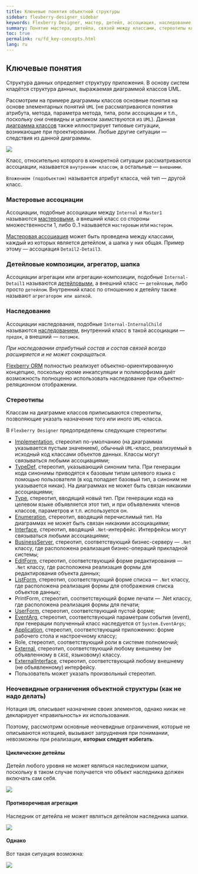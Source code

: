 ```yaml
---
title: Ключевые понятия объектной структуры
sidebar: flexberry-designer_sidebar
keywords: Flexberry Designer, мастер, детейл, ассоциация, наследование, стереотипы
summary: Понятие мастера, детейла, связей между классами, стереотипы классов
toc: true
permalink: ru/fd_key-concepts.html
lang: ru
---
```


## Ключевые понятия

Структура данных определяет структуру приложения. В основу систем кладётся структура данных, выражаемая диаграммой классов UML.

Рассмотрим на примере диаграммы классов основные понятия на основе элементарных понятий `UML` (не рассматриваются понятия атрибута, метода, параметра метода, типа, роли ассоциации и т.п., поскольку они очевидны и целиком заимствуются из `UML`). Данная [диаграмма классов](fd_class-diagram.html) также иллюстрирует типовые ситуации, возникающие при проектировании. Любые другие ситуации — следствия из данной диаграммы.

![](/images/pages/products/flexberry-designer/about/uml-example1.jpg)

Класс, относительно которого в конкретной ситуации рассматриваются ассоциации, называется `внутренним классом`, а остальные — `внешними`.

`Вложением (подобъектом)` называется атрибут класса, чей тип — другой класс.

### Мастеровые ассоциации

Ассоциации, подобные ассоциации между `Internal` и `Master1` называются [мастеровыми](fd_master-association.html), а внешний класс со стороны множественности 1, либо 0..1 называется `мастеровым` или `мастером`. 

[Мастеровая ассоциация](fd_master-association.html) может быть проведена между классами, каждый из которых является детейлом, а шапка у них общая. Пример этому — ассоциация `Detail2-Detail3`.

### Детейловые композиции, агрегатор, шапка

Ассоциации агрегации или агрегации-композиции, подобные `Internal-Detail1` называются [детейловыми](fo_detail-associations-properties.html), а внешний класс — `детейловым`, либо просто `детейлом`. Внутренний класс по отношению к детейлу также называют `агрегатором или шапкой`.

### Наследование

Ассоциации наследования, подобные `Internal-InternalChild` называются [наследованием](fd_inheritance.html), внутренний класс в такой ассоциации — `предок`, а внешний — `потомок`. 

*При наследовании атрибутный состав и состав связей всегда расширяется и не может сокращаться.*

[Flexberry ORM](fo_flexberry-orm.html) полностью реализует объектно-ориентированную концепцию, поскольку кроме инкапсуляции и полиморфизма даёт возможность полноценно использовать наследование при объектно-реляционном отображении.

### Стереотипы

Классам на диаграмме классов приписываются стереотипы, позволяющие указать назначение того или иного `UML`-класса.

В `Flexberry Designer` предопределены следующие стереотипы:

* [Implementation](fd_data-classes.html), стереотип по-умолчанию (на диаграммах указывается пустым значением), обычный `UML`-класс, реализуемый в исходный код классами объектов данных. Классы могут связываться любыми ассоциациями;
* [TypeDef](fd_typedef.html), стереотип, указывающий синоним типа. При генерации кода синонимы приводятся к базовым типам целевого языка с помощью пользователя (в код попадает базовый тип, а синоним не указывается никак). На диаграммах не может быть связан никакими ассоциациями;
* [Type](fd_data-types-properties.html), стереотип, вводящий новый тип. При генерации кода на целевом языке объявляется этот тип, и при объявлениях членов классов, параметров и т.п. используется он. 
* [Enumeration](fd_enumerations.html), стереотип, вводящий перечислимый тип. На диаграммах не может быть связан никакими ассоциациями;
* [Interface](fd_interfaces.html), стереотип, вводящий `.Net`-интерфейс. Интерфейсы могут связываться любыми ассоциациями;
* [BusinessServer](fd_business-servers.html), стереотип, соответствующий бизнес-серверу — `.Net` классу, где расположена реализация бизнес-операций прикладной системы;
* [EditForm](fd_additional-stereotypes.html), стереотип, соответствующий форме редактирования — `.Net` классу, где расположена реализация формы для редактирования объекта данных;
* [ListForm](fd_additional-stereotypes.html), стереотип, соответствующий форме списка — `.Net` классу, где расположена реализация формы для отображения списка объектов данных;
* PrintForm, стереотип, соответствующий форме печати — .Net классу, где расположена реализация формы для печати;
* [UserForm](fd_additional-stereotypes.html), стереотип, соответствующий пустой форме;
* [EventArg](fd_eventarg.html), стереотип, соответствующий параметрам события (event), при генерации полученный класс наследуется от `System.EventArgs`;
* [Application](fd_additional-stereotypes.html), стереотип, соответствующий приложению: форме рабочего стола и настроечному классу;
* Role, стереотип, соответствующий роли в системе полномочий;
* [External](fd_external-classes.html), стереотип, соответствующий любому внешнему (не объявленному в `CASE`, языковому) классу.
* [ExternalInterface](fd_externalInterface.html), стереотип, соответствующий любому внешнему (не объявленному) интерфейсу.
* Пользователь может указать произвольный стереотип.

### Неочевидные ограничения объектной структуры (как не надо делать)

Нотация `UML` описывает назначение своих элементов, однако никак не декларирует «правильность» их использования.

Поэтому, рассмотрим основные неочевидные ограничения, которые не описываются нотацией, вызывают затруднения при понимании, невозможны при реализации, __которых следует избегать__.

#### Циклические детейлы

Детейл любого уровня не может являться наследником шапки, поскольку в таком случае получается что объект наследника должен включать сам себя.

![](/images/pages/products/flexberry-designer/about/uml-example2.jpg)

#### Противоречивая агрегация

Наследник от детейла не может являться детейлом наследника шапки.

![](/images/pages/products/flexberry-designer/about/uml-example3.jpg)

#### Однако

Вот такая ситуация возможна:

![](/images/pages/products/flexberry-designer/about/lookup-as-master.png)
